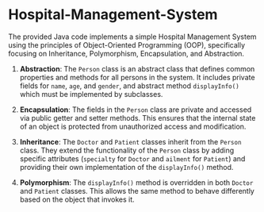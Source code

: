 # Hospital-Management-System
The provided Java code implements a simple Hospital Management System using the principles of Object-Oriented Programming (OOP), specifically focusing on Inheritance, Polymorphism, Encapsulation, and Abstraction.

1. **Abstraction**: The `Person` class is an abstract class that defines common properties and methods for all persons in the system. It includes private fields for `name`, `age`, and `gender`, and abstract method `displayInfo()` which must be implemented by subclasses.

2. **Encapsulation**: The fields in the `Person` class are private and accessed via public getter and setter methods. This ensures that the internal state of an object is protected from unauthorized access and modification.

3. **Inheritance**: The `Doctor` and `Patient` classes inherit from the `Person` class. They extend the functionality of the `Person` class by adding specific attributes (`specialty` for `Doctor` and `ailment` for `Patient`) and providing their own implementation of the `displayInfo()` method.

4. **Polymorphism**: The `displayInfo()` method is overridden in both `Doctor` and `Patient` classes. This allows the same method to behave differently based on the object that invokes it.
